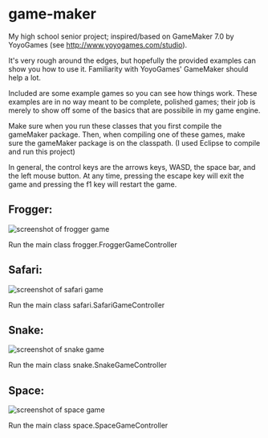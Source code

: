 game-maker
==========

My high school senior project; inspired/based on GameMaker 7.0 by YoyoGames (see http://www.yoyogames.com/studio).

It's very rough around the edges, but hopefully the provided examples can show you how to use it.
Familiarity with YoyoGames' GameMaker should help a lot.

Included are some example games so you can see how things work.
These examples are in no way meant to be complete, polished games; their job is merely to show off some of the basics that are possibile in my game engine.

Make sure when you run these classes that you first compile the gameMaker package.
Then, when compiling one of these games, make sure the gameMaker package is on the classpath.
(I used Eclipse to compile and run this project)

In general, the control keys are the arrows keys, WASD, the space bar, and the left mouse button.
At any time, pressing the escape key will exit the game and pressing the f1 key will restart the game.

Frogger:
-------
![screenshot of frogger game](https://raw.github.com/ahuff44/game-maker/master/screenshots/frogger.png "An exciting screenshot!")

Run the main class frogger.FroggerGameController

Safari:
-------
![screenshot of safari game](https://raw.github.com/ahuff44/game-maker/master/screenshots/safari.png "Another exciting screenshot!")

Run the main class safari.SafariGameController

Snake:
-------
![screenshot of snake game](https://raw.github.com/ahuff44/game-maker/master/screenshots/snake.png "Yet ANOTHER exciting screenshot!")

Run the main class snake.SnakeGameController

Space:
-------
![screenshot of space game](https://raw.github.com/ahuff44/game-maker/master/screenshots/space.png "wow such screenshot")

Run the main class space.SpaceGameController
